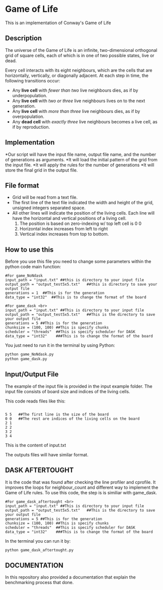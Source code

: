 # Game of Life
This is an implementation of Conway's Game of Life

## Description

The universe of the Game of Life is an infinite, two-dimensional orthogonal grid of square cells, each of which is in one of two possible states, live or dead.

Every cell interacts with its eight neighbours, which are the cells that are horizontally, vertically, or diagonally adjacent. At each step in time, the following transitions occur:

* Any **live cell** with *fewer than two* live neighbours dies, as if by underpopulation.
* Any **live cell** with *two or three* live neighbours lives on to the next generation.
* Any **live cell** with *more than three* live neighbours dies, as if by overpopulation.
* Any **dead cell** with *exactly three* live neighbours becomes a live cell, as if by reproduction.

## Implementation
*Our script will have the input file name, output file name, and the number of generations as arguments.
*It will load the initial pattern of the grid from the input file.
*It will apply the rules for the number of generations
*It will store the final grid in the output file.

## File format
* Grid will be read from a text file.
* The first line of the text file indicated the width and height of the grid, unsigned integers separated space.
* All other lines will indicate the position of the living cells. Each line will have the horizontal and vertical positions of a living cell.
    1. The position is based on zero-indexing w/ top left cell is 0 0
    2. Horizontal index increases from left to right
    3. Vertical index increases from top to bottom.

## How to use this 

Before you use this file you need to change some parameters within the python code main function:

```Phyton
#For game_NoNdask 
input_path = "input.txt" ##this is directory to your input file
output_path = "output_test5x5.txt"   ##this is directory to save your output file
generations = 1  ##This is for the generation
data_type = "int32"  ##This is to change the format of the board
```

```Phyton
#For game_dask <br>
input_path = "input.txt" ##This is directory to your input file
output_path = "output_test5x5.txt"   ##This is the directory to save your output file
generations = 5 ##This is for the generation
chunksize = (100, 100) ##This is specify chunks
scheduler = "threads"  ##This is specify scheduler for DASK 
data_type = "int32"    ###This is to change the format of the board
```

You just need to run it in the terminal by using Python:
```bash
python game_NoNdask.py
python game_dask.py
```

## Input/Output File

The example of the input file is provided in the input example folder. The input file consists of board size and indices of the living cells.

This code reads files like this:
```

5 5   ##The first line is the size of the board
0 0   ##The rest are indices of the living cells on the board
2 1
2 2
3 2
3 4

```
This is the content of input.txt

The outputs files will have similar format.

## DASK AFTERTOUGHT

It is the code that was found after checking the line profiler and cprofile. It improves the loops for neighbour_count and different way to implement the Game of Life rules. To use this code, the step is is similiar with game_dask. 

```Phyton
#For game_dask_aftertought <br>
input_path = "input.txt" ##This is directory to your input file
output_path = "output_test5x5.txt"   ##This is the directory to save your output file
generations = 5 ##This is for the generation
chunksize = (100, 100) ##This is specify chunks
scheduler = "threads"  ##This is specify scheduler for DASK 
data_type = "int32"    ###This is to change the format of the board
```
In the terminal you can run it by:

```bash
python game_dask_aftertought.py

```
## DOCUMENTATION

In this repository also provided a documentation that explain the benchmarking process that done.